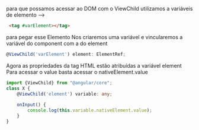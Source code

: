 
para que possamos acessar ao DOM com o ViewChild utilizamos
a variáveis de elemento  --> 
~~~ html
 <tag #varElement></tag>
~~~

para pegar esse Elemento Nos criaremos uma variável e vincularemos
a variável do component com a do element

~~~ javascript
@ViewChild('varElement') element: ElementRef;
~~~

Agora as propriedades da tag HTML estão atribuídas a variável element
Para acessar o value basta acessar o nativeElement.value

```typescript
import {ViewChild} from "@angular/core";
class X {
    @ViewChild('element') variable: any;
    
    onInput() {
        console.log(this.variable.nativeElement.value);
    }
}
```
